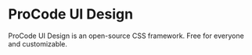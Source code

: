 # ProCode UI Design
ProCode UI Design is an open-source CSS framework. Free for everyone and customizable.
